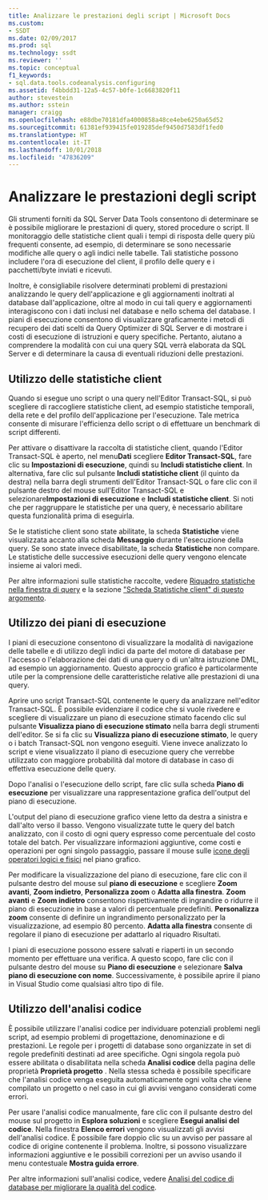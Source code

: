 ```yaml
---
title: Analizzare le prestazioni degli script | Microsoft Docs
ms.custom:
- SSDT
ms.date: 02/09/2017
ms.prod: sql
ms.technology: ssdt
ms.reviewer: ''
ms.topic: conceptual
f1_keywords:
- sql.data.tools.codeanalysis.configuring
ms.assetid: f4bbdd31-12a5-4c57-b0fe-1c6683820f11
author: stevestein
ms.author: sstein
manager: craigg
ms.openlocfilehash: e88dbe70181dfa4000858a48ce4ebe6250a65d52
ms.sourcegitcommit: 61381ef939415fe019285def9450d7583df1fed0
ms.translationtype: HT
ms.contentlocale: it-IT
ms.lasthandoff: 10/01/2018
ms.locfileid: "47836209"
---
```

# <a name="analyze-script-performance"></a>Analizzare le prestazioni degli script
Gli strumenti forniti da SQL Server Data Tools consentono di determinare se è possibile migliorare le prestazioni di query, stored procedure o script. Il monitoraggio delle statistiche client quali i tempi di risposta delle query più frequenti consente, ad esempio, di determinare se sono necessarie modifiche alle query o agli indici nelle tabelle. Tali statistiche possono includere l'ora di esecuzione del client, il profilo delle query e i pacchetti/byte inviati e ricevuti.  
  
Inoltre, è consigliabile risolvere determinati problemi di prestazioni analizzando le query dell'applicazione e gli aggiornamenti inoltrati al database dall'applicazione, oltre al modo in cui tali query e aggiornamenti interagiscono con i dati inclusi nel database e nello schema del database. I piani di esecuzione consentono di visualizzare graficamente i metodi di recupero dei dati scelti da Query Optimizer di SQL Server e di mostrare i costi di esecuzione di istruzioni e query specifiche. Pertanto, aiutano a comprendere la modalità con cui una query SQL verrà elaborata da SQL Server e di determinare la causa di eventuali riduzioni delle prestazioni.  
  
## <a name="using-client-statistics"></a>Utilizzo delle statistiche client  
Quando si esegue uno script o una query nell'Editor Transact\-SQL, si può scegliere di raccogliere statistiche client, ad esempio statistiche temporali, della rete e del profilo dell'applicazione per l'esecuzione. Tale metrica consente di misurare l'efficienza dello script o di effettuare un benchmark di script differenti.  
  
Per attivare o disattivare la raccolta di statistiche client, quando l'Editor Transact\-SQL è aperto, nel menu**Dati** scegliere **Editor Transact\-SQL**, fare clic su **Impostazioni di esecuzione**, quindi su **Includi statistiche client**. In alternativa, fare clic sul pulsante **Includi statistiche client** (il quinto da destra) nella barra degli strumenti dell'Editor Transact\-SQL o fare clic con il pulsante destro del mouse sull'Editor Transact\-SQL e selezionare**Impostazioni di esecuzione** e **Includi statistiche client**. Si noti che per raggruppare le statistiche per una query, è necessario abilitare questa funzionalità prima di eseguirla.  
  
Se le statistiche client sono state abilitate, la scheda **Statistiche** viene visualizzata accanto alla scheda **Messaggio** durante l'esecuzione della query. Se sono state invece disabilitate, la scheda **Statistiche** non compare. Le statistiche delle successive esecuzioni delle query vengono elencate insieme ai valori medi.  
  
Per altre informazioni sulle statistiche raccolte, vedere [Riquadro statistiche nella finestra di query](http://msdn.microsoft.com/library/aa216969(SQL.80).aspx) e la sezione ["Scheda Statistiche client" di questo argomento](http://msdn.microsoft.com/library/aa833205.aspx).  
  
## <a name="using-execution-plans"></a>Utilizzo dei piani di esecuzione  
I piani di esecuzione consentono di visualizzare la modalità di navigazione delle tabelle e di utilizzo degli indici da parte del motore di database per l'accesso o l'elaborazione dei dati di una query o di un'altra istruzione DML, ad esempio un aggiornamento. Questo approccio grafico è particolarmente utile per la comprensione delle caratteristiche relative alle prestazioni di una query.  
  
Aprire uno script Transact\-SQL contenente le query da analizzare nell'editor Transact\-SQL. È possibile evidenziare il codice che si vuole rivedere e scegliere di visualizzare un piano di esecuzione stimato facendo clic sul pulsante **Visualizza piano di esecuzione stimato** nella barra degli strumenti dell'editor. Se si fa clic su **Visualizza piano di esecuzione stimato**, le query o i batch Transact\-SQL non vengono eseguiti. Viene invece analizzato lo script e viene visualizzato il piano di esecuzione query che verrebbe utilizzato con maggiore probabilità dal motore di database in caso di effettiva esecuzione delle query.  
  
Dopo l'analisi o l'esecuzione dello script, fare clic sulla scheda **Piano di esecuzione** per visualizzare una rappresentazione grafica dell'output del piano di esecuzione.  
  
L'output del piano di esecuzione grafico viene letto da destra a sinistra e dall'alto verso il basso. Vengono visualizzate tutte le query del batch analizzato, con il costo di ogni query espresso come percentuale del costo totale del batch. Per visualizzare informazioni aggiuntive, come costi e operazioni per ogni singolo passaggio, passare il mouse sulle [icone degli operatori logici e fisici](http://msdn.microsoft.com/library/ms175913.aspx) nel piano grafico.  
  
Per modificare la visualizzazione del piano di esecuzione, fare clic con il pulsante destro del mouse sul **piano di esecuzione** e scegliere **Zoom avanti**, **Zoom indietro**, **Personalizza zoom** o **Adatta alla finestra**. **Zoom avanti** e **Zoom indietro** consentono rispettivamente di ingrandire o ridurre il piano di esecuzione in base a valori di percentuale predefiniti. **Personalizza zoom** consente di definire un ingrandimento personalizzato per la visualizzazione, ad esempio 80 percento.  **Adatta alla finestra** consente di regolare il piano di esecuzione per adattarlo al riquadro Risultati.  
  
I piani di esecuzione possono essere salvati e riaperti in un secondo momento per effettuare una verifica. A questo scopo, fare clic con il pulsante destro del mouse su **Piano di esecuzione** e selezionare **Salva piano di esecuzione con nome**. Successivamente, è possibile aprire il piano in Visual Studio come qualsiasi altro tipo di file.  
  
## <a name="using-code-analysis"></a>Utilizzo dell'analisi codice  
È possibile utilizzare l'analisi codice per individuare potenziali problemi negli script, ad esempio problemi di progettazione, denominazione e di prestazioni.  Le regole per i progetti di database sono organizzate in set di regole predefiniti destinati ad aree specifiche. Ogni singola regola può essere abilitata o disabilitata nella scheda **Analisi codice** della pagina delle proprietà **Proprietà progetto** . Nella stessa scheda è possibile specificare che l'analisi codice venga eseguita automaticamente ogni volta che viene compilato un progetto o nel caso in cui gli avvisi vengano considerati come errori.  
  
Per usare l'analisi codice manualmente, fare clic con il pulsante destro del mouse sul progetto in **Esplora soluzioni** e scegliere **Esegui analisi del codice**. Nella finestra **Elenco errori** vengono visualizzati gli avvisi dell'analisi codice. È possibile fare doppio clic su un avviso per passare al codice di origine contenente il problema. Inoltre, si possono visualizzare informazioni aggiuntive e le possibili correzioni per un avviso usando il menu contestuale **Mostra guida errore**.  
  
Per altre informazioni sull'analisi codice, vedere [Analisi del codice di database per migliorare la qualità del codice](http://msdn.microsoft.com/library/dd172133.aspx).  
  
